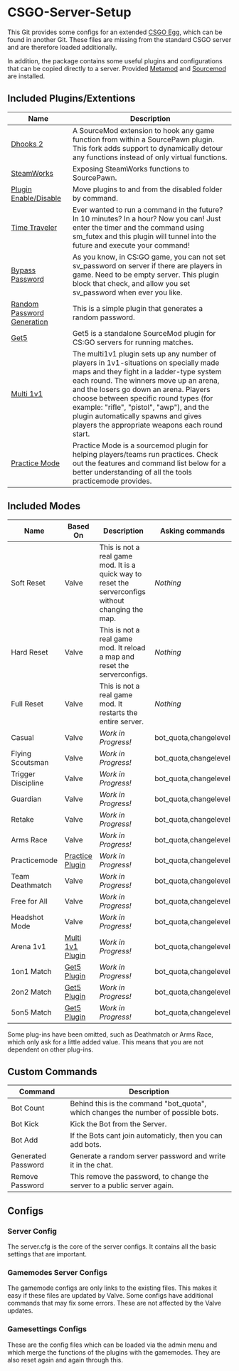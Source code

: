 # CSGO-Server-Setup
This Git provides some configs for an extended [CSGO Egg](https://github.com/Mashlex/Pterodactyl-Eggs/blob/199753a61b2bc9f04b5c4e3f6ecd1fea73615fb2/egg-counter--strike--global-offensive.json), which can be found in another Git. These files are missing from the standard CSGO server and are therefore loaded additionally.

In addition, the package contains some useful plugins and configurations that can be copied directly to a server. Provided [Metamod](https://www.sourcemm.net/) and [Sourcemod](https://www.sourcemod.net/) are installed.

## Included Plugins/Extentions
| Name | Description |
|----------|----------|
| [Dhooks 2](https://github.com/peace-maker/DHooks2) | A SourceMod extension to hook any game function from within a SourcePawn plugin. This fork adds support to dynamically detour any functions instead of only virtual functions. |
| [SteamWorks](https://github.com/KyleSanderson/SteamWorks) | Exposing SteamWorks functions to SourcePawn. |
| [Plugin Enable/Disable](https://forums.alliedmods.net/showthread.php?p=1682844) | Move plugins to and from the disabled folder by command. |
| [Time Traveler](https://forums.alliedmods.net/showthread.php?t=134288&page=3) | Ever wanted to run a command in the future? In 10 minutes? In a hour? Now you can! Just enter the timer and the command using sm_futex and this plugin will tunnel into the future and execute your command! |
| [Bypass Password](https://forums.alliedmods.net/showthread.php?p=2738005) | As you know, in CS:GO game, you can not set sv_password on server if there are players in game. Need to be empty server. This plugin block that check, and allow you set sv_password when ever you like. |
| [Random Password Generation](https://forums.alliedmods.net/showthread.php?t=139990) | This is a simple plugin that generates a random password. |
| [Get5](https://github.com/splewis/get5) | Get5 is a standalone SourceMod plugin for CS:GO servers for running matches. |
| [Multi 1v1](https://github.com/splewis/csgo-multi-1v1) | The multi1v1 plugin sets up any number of players in 1v1-situations on specially made maps and they fight in a ladder-type system each round. The winners move up an arena, and the losers go down an arena. Players choose between specific round types (for example: "rifle", "pistol", "awp"), and the plugin automatically spawns and gives players the appropriate weapons each round start. |
| [Practice Mode](https://github.com/splewis/csgo-practice-mode) | Practice Mode is a sourcemod plugin for helping players/teams run practices. Check out the features and command list below for a better understanding of all the tools practicemode provides. |

## Included Modes
| Name | Based On | Description | Asking commands |
|----------|----------|----------|----------|
| Soft Reset | Valve | This is not a real game mod. It is a quick way to reset the serverconfigs without changing the map. | *Nothing* |
| Hard Reset | Valve | This is not a real game mod. It reload a map and reset the serverconfigs. | *Nothing* |
| Full Reset | Valve | This is not a real game mod. It restarts the entire server. | *Nothing* |
| Casual | Valve | *Work in Progress!* | bot_quota,changelevel |
| Flying Scoutsman | Valve | *Work in Progress!* | bot_quota,changelevel |
| Trigger Discipline | Valve | *Work in Progress!* | bot_quota,changelevel |
| Guardian | Valve | *Work in Progress!* | bot_quota,changelevel |
| Retake | Valve | *Work in Progress!* | bot_quota,changelevel |
| Arms Race | Valve | *Work in Progress!* | bot_quota,changelevel |
| Practicemode | [Practice Plugin](https://github.com/splewis/csgo-practice-mode) | *Work in Progress!* | bot_quota,changelevel |
| Team Deathmatch | Valve | *Work in Progress!* | bot_quota,changelevel |
| Free for All | Valve | *Work in Progress!* | bot_quota,changelevel |
| Headshot Mode | Valve | *Work in Progress!* | bot_quota,changelevel |
| Arena 1v1 | [Multi 1v1 Plugin](https://github.com/splewis/csgo-multi-1v1) | *Work in Progress!* | bot_quota,changelevel |
| 1on1 Match | [Get5 Plugin](https://github.com/splewis/get5) | *Work in Progress!* | bot_quota,changelevel |
| 2on2 Match | [Get5 Plugin](https://github.com/splewis/get5) | *Work in Progress!* | bot_quota,changelevel |
| 5on5 Match | [Get5 Plugin](https://github.com/splewis/get5) | *Work in Progress!* | bot_quota,changelevel |

Some plug-ins have been omitted, such as Deathmatch or Arms Race, which only ask for a little added value. This means that you are not dependent on other plug-ins.

## Custom Commands
| Command | Description |
|----------|----------|
| Bot Count | Behind this is the command "bot_quota", which changes the number of possible bots. | 
| Bot Kick | Kick the Bot from the Server. |  
| Bot Add | If the Bots cant join automaticly, then you can add bots. | 
| Generated Password | Generate a random server password and write it in the chat. | 
| Remove Password | This remove the password, to change the server to a public server again. | 

## Configs
### Server Config
The server.cfg is the core of the server configs. It contains all the basic settings that are important.
### Gamemodes Server Configs
The gamemode configs are only links to the existing files. This makes it easy if these files are updated by Valve. Some configs have additional commands that may fix some errors. These are not affected by the Valve updates.
### Gamesettings Configs
These are the config files which can be loaded via the admin menu and which merge the functions of the plugins with the gamemodes. They are also reset again and again through this.
